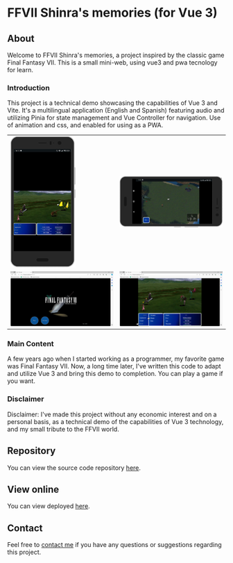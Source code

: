 # FFVII Shinra's memories (for Vue 3)

## About

Welcome to FFVII Shinra's memories, a project inspired by the classic game Final Fantasy VII. This is a small mini-web, using vue3 and pwa tecnology for learn.

### Introduction

This project is a technical demo showcasing the capabilities of Vue 3 and Vite. It's a multilingual application (English and Spanish) featuring audio and utilizing Pinia for state management and Vue Controller for navigation. Use of animation and css, and enabled for using as a PWA.

<table style="border-collapse: collapse;">
  <tr>
    <td>
      <img src="/public/snapshots/mobile_01.png" alt="Battle mobile device" width="150">
    </td>
    <td>
      <img src="/public/snapshots/mobile_02.png" alt="Map mobile device" width="300">
    </td>
  </tr>
  <tr>
    <td>
      <img src="/public/snapshots/pc_01.png" alt="PC device 01" width="300">
    </td>
    <td>
      <img src="/public/snapshots/pc_02.png" alt="PC device 02" width="300">
    </td>
  </tr>
</table>



### Main Content

A few years ago when I started working as a programmer, my favorite game was Final Fantasy VII. Now, a long time later, I've written this code to adapt and utilize Vue 3 and bring this demo to completion. You can play a game if you want.

### Disclaimer

Disclaimer: I've made this project without any economic interest and on a personal basis, as a technical demo of the capabilities of Vue 3 technology, and my small tribute to the FFVII world.

## Repository

You can view the source code repository [here](https://github.com/blopeznet/ff7vue).

## View online

You can view deployed [here](https://blopeznet.github.io/ff7vue/).

## Contact

Feel free to [contact me](mailto:borjalgarcia@hotmail.com) if you have any questions or suggestions regarding this project.

